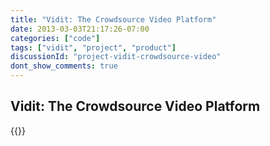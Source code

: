 ```yaml
---
title: "Vidit: The Crowdsource Video Platform"
date: 2013-03-03T21:17:26-07:00
categories: ["code"]
tags: ["vidit", "project", "product"]
discussionId: "project-vidit-crowdsource-video"
dont_show_comments: true
---
```


## Vidit:  The Crowdsource Video Platform

{{<youtube hs6P6oiWfb0>}}